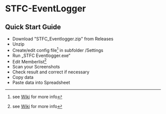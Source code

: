 # STFC-EventLogger

## Quick Start Guide

   - Download "STFC_Eventlogger.zip" from Releases
   - Unzip
   - Create/edit config file[^1] in subfolder /Settings
   - Run „STFC Eventlogger.exe“
   - Edit Memberlist[^1]
   -	Scan your Screenshots
   -	Check result and correct if necessary
   -	Copy data
   -	Paste data into Spreadsheet


[^1]: see [Wiki](https://github.com/Ibex666/STFC-EventLogger/wiki) for more info
